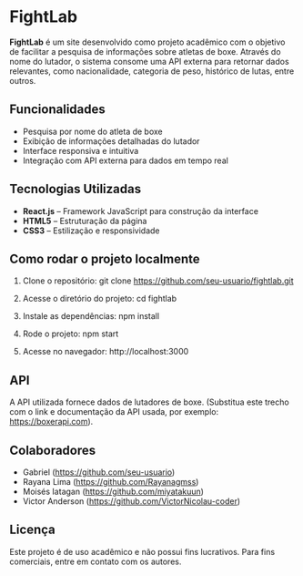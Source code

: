 # FightLab
**FightLab** é um site desenvolvido como projeto acadêmico com o objetivo de facilitar a pesquisa de informações sobre atletas de boxe. Através do nome do lutador, o sistema consome uma API externa para retornar dados relevantes, como nacionalidade, categoria de peso, histórico de lutas, entre outros.

## Funcionalidades
- Pesquisa por nome do atleta de boxe
- Exibição de informações detalhadas do lutador
- Interface responsiva e intuitiva
- Integração com API externa para dados em tempo real

## Tecnologias Utilizadas
- **React.js** – Framework JavaScript para construção da interface
- **HTML5** – Estruturação da página
- **CSS3** – Estilização e responsividade

## Como rodar o projeto localmente
1. Clone o repositório:
   git clone https://github.com/seu-usuario/fightlab.git

2. Acesse o diretório do projeto:
   cd fightlab

3. Instale as dependências:
   npm install

4. Rode o projeto:
   npm start

5. Acesse no navegador:
   http://localhost:3000

## API
A API utilizada fornece dados de lutadores de boxe. (Substitua este trecho com o link e documentação da API usada, por exemplo: https://boxerapi.com).

## Colaboradores
- Gabriel (https://github.com/seu-usuario)
- Rayana Lima (https://github.com/Rayanagmss)
- Moisés Iatagan (https://github.com/miyatakuun)
- Victor Anderson (https://github.com/VictorNicolau-coder)

## Licença
Este projeto é de uso acadêmico e não possui fins lucrativos. Para fins comerciais, entre em contato com os autores.
